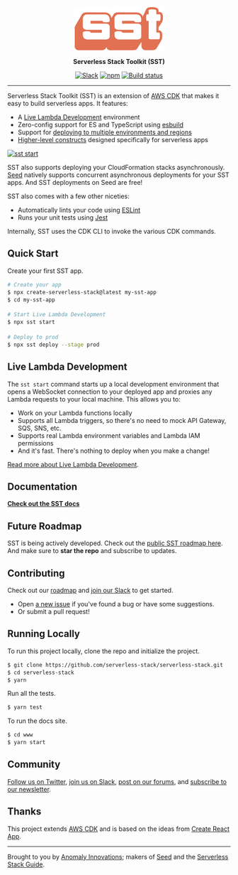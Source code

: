 <p align="center">
  <a href="https://docs.serverless-stack.com/">
    <img alt="Serverless Stack Toolkit (SST)" src="https://raw.githubusercontent.com/serverless-stack/identity/main/sst.svg" width="200" />
  </a>
</p>

<p align="center">
  <b>Serverless Stack Toolkit (SST)</b>
</p>

<p align="center">
  <a href="https://join.slack.com/t/serverless-stack/shared_invite/zt-kqna615x-AFoTXvrglivZqJZcnTzKZA"><img alt="Slack" src="https://img.shields.io/badge/Slack-chat-blue.svg" /></a>
  <a href="https://www.npmjs.com/package/@serverless-stack/cli"><img alt="npm" src="https://img.shields.io/npm/v/@serverless-stack/cli.svg" /></a>
  <a href="https://github.com/serverless-stack/serverless-stack/actions"><img alt="Build status" src="https://github.com/serverless-stack/serverless-stack/workflows/CI/badge.svg" /></a>
</p>

---

Serverless Stack Toolkit (SST) is an extension of [AWS CDK](https://aws.amazon.com/cdk/) that makes it easy to build serverless apps. It features:

- A [Live Lambda Development](https://docs.serverless-stack.com/live-lambda-development) environment
- Zero-config support for ES and TypeScript using [esbuild](https://esbuild.github.io)
- Support for [deploying to multiple environments and regions](https://docs.serverless-stack.com/deploying-your-app#deploying-to-a-stage)
- [Higher-level constructs](https://docs.serverless-stack.com/packages/resources) designed specifically for serverless apps

[![sst start](https://d1ne2nltv07ycv.cloudfront.net/SST/sst-start-demo/sst-start-demo-2.gif)](https://d1ne2nltv07ycv.cloudfront.net/SST/sst-start-demo/sst-start-demo-2.mp4)

SST also supports deploying your CloudFormation stacks asynchronously. [Seed](https://seed.run) natively supports concurrent asynchronous deployments for your SST apps. And SST deployments on Seed are free!

SST also comes with a few other niceties:

- Automatically lints your code using [ESLint](https://eslint.org/)
- Runs your unit tests using [Jest](https://jestjs.io/)

Internally, SST uses the CDK CLI to invoke the various CDK commands.

## Quick Start

Create your first SST app.

```bash
# Create your app
$ npx create-serverless-stack@latest my-sst-app
$ cd my-sst-app

# Start Live Lambda Development
$ npx sst start

# Deploy to prod
$ npx sst deploy --stage prod
```

## Live Lambda Development

The `sst start` command starts up a local development environment that opens a WebSocket connection to your deployed app and proxies any Lambda requests to your local machine. This allows you to:

- Work on your Lambda functions locally
- Supports all Lambda triggers, so there's no need to mock API Gateway, SQS, SNS, etc.
- Supports real Lambda environment variables and Lambda IAM permissions
- And it's fast. There's nothing to deploy when you make a change!

[Read more about Live Lambda Development](https://docs.serverless-stack.com/live-lambda-development).

## Documentation

[**Check out the SST docs**](https://docs.serverless-stack.com)

## Future Roadmap

SST is being actively developed. Check out the [public SST roadmap here](https://github.com/serverless-stack/serverless-stack/milestones?direction=asc&sort=due_date&state=open). And make sure to **star the repo** and subscribe to updates.

## Contributing

Check out our [roadmap][roadmap] and [join our Slack][slack] to get started.

- Open [a new issue](https://github.com/serverless-stack/serverless-stack/issues/new) if you've found a bug or have some suggestions.
- Or submit a pull request!

## Running Locally

To run this project locally, clone the repo and initialize the project.

```bash
$ git clone https://github.com/serverless-stack/serverless-stack.git
$ cd serverless-stack
$ yarn
```

Run all the tests.

```bash
$ yarn test
```

To run the docs site.

```bash
$ cd www
$ yarn start
```

## Community

[Follow us on Twitter](https://twitter.com/ServerlessStack), [join us on Slack][slack], [post on our forums](https://discourse.serverless-stack.com), and [subscribe to our newsletter](https://emailoctopus.com/lists/1c11b9a8-1500-11e8-a3c9-06b79b628af2/forms/subscribe).

## Thanks

This project extends [AWS CDK](https://github.com/aws/aws-cdk) and is based on the ideas from [Create React App](https://www.github.com/facebook/create-react-app).

---

Brought to you by [Anomaly Innovations](https://anoma.ly/); makers of [Seed](https://seed.run/) and the [Serverless Stack Guide](https://serverless-stack.com/).

[slack]: https://join.slack.com/t/serverless-stack/shared_invite/zt-kqna615x-AFoTXvrglivZqJZcnTzKZA
[roadmap]: https://github.com/serverless-stack/serverless-stack/milestones?direction=asc&sort=due_date&state=open
